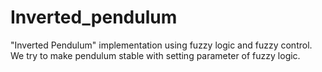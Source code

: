 # Inverted_pendulum
"Inverted Pendulum" implementation using fuzzy logic and fuzzy control. 
We try to make pendulum stable with setting parameter of fuzzy logic.
